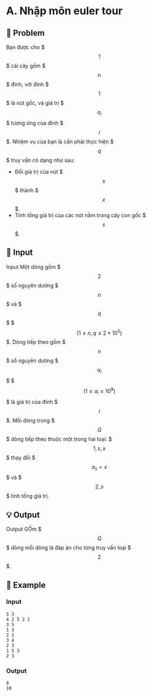 # A. Nhập môn euler tour

## 📖 Problem

Bạn được cho $$$1$$$ cái cây gồm $$$n$$$ đỉnh, với đỉnh $$$1$$$ là nút gốc, và giá trị $$$a_i$$$ tương ứng của đỉnh $$$i$$$.
Nhiệm vụ của bạn là cần phải thực hiện $$$q$$$ truy vấn có dạng như sau:
- Đổi giá trị của nút $$$s$$$ thành $$$x$$$.
- Tính tổng giá trị của các nút nằm trong cây con gốc $$$s$$$.


## 🧩 Input

Input
Một dòng gồm $$$2$$$ số nguyên dương $$$n$$$ và $$$q$$$ $$$(1 \leq n,q \leq 2*10^5)$$$.
Dòng tiếp theo gồm $$$n$$$ số nguyên dương $$$a_i$$$ $$$(1 \leq a_i \leq 10^9)$$$ là giá trị của đỉnh $$$i$$$.
Mỗi dòng trong $$$Q$$$ dòng tiếp theo thuộc một trong hai loại: $$$1,s,x$$$ thay đổi $$$a_s=x$$$ và $$$2,s$$$ tính tổng giá trị.


## 💡 Output

Output
GỒm $$$Q$$$ dòng mỗi dòng là đáp án cho từng truy vấn loại $$$2$$$.


## 🧠 Example

### Input

```text
5 3
4 2 5 2 1
3 5
1 3
2 1
3 4
2 3
1 5 3
2 3
```

### Output

```text
8
10
```


